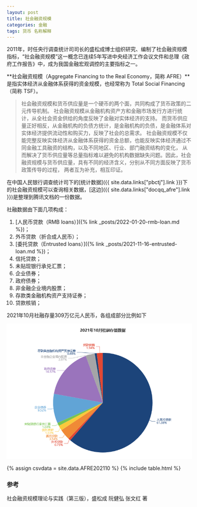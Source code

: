 ```yaml
---
layout: post
title: 社会融资规模
categories: 金融
tags: 货币 名称解释
---
```

2011年，时任央行调查统计司司长的盛松成博士组织研究、编制了社会融资规模指标，“社会融资规模”这一概念已连续5年写进中央经济工作会议文件和总理《政府工作报告》中，成为我国金融宏观调控的主要指标之一。

**社会融资规模（Aggregate Financing to the Real Economy，简称 AFRE）**是指实体经济从金融体系获得的资金规模，也经常称为 Total Social Financing（简称 TSF）。

> 社会融资规模和货币供应量是一个硬币的两个面，共同构成了货币政策的二元传导机制。
> 社会融资规模从金融机构资产方和金融市场发行方进行统计，从全社会资金供给的角度反映了金融对实体经济的支持。
> 而货币供应量正好相反，从金融机构的负债方统计，是金融机构的负债，是金融体系对实体经济提供流动性和购买力，反映了社会的总需求。
> 社会融资规模不仅能完整反映实体经济从金融体系获得的资金总额，也能反映实体经济通过不同金融工具融资的结构，以及不同地区、行业、部门融资结构的变化，
> 从而解决了货币供应量等总量指标难以避免的机构数据缺失问题。因此，社会融资规模与货币供应量，具有不同的经济含义，分别从不同方面反映了货币政策传导的过程，
> 两者互为补充，相互印证。

在中国人民银行调查统计司下的[统计数据]({{ site.data.links["pbctj"].link }})下的社会融资规模可以查询相关数据，[这边]({{ site.data.links["docqq_afre"].link }})是整理到腾讯文档的一份数据。

社融数据由下面几项构成：
1. [人民币贷款（RMB loans）]({% link _posts/2022-01-20-rmb-loan.md %})；
2. 外币贷款（折合成人民币）；
3. [委托贷款（Entrusted loans）]({% link _posts/2021-11-16-entrusted-loan.md %})；
4. 信托贷款；
5. 未贴现银行承兑汇票；
6. 企业债券；
7. 政府债券；
8. 非金融企业境内股票；
9. 存款类金融机构资产支持证券；
10. 贷款核销；

2021年10月社融存量309万亿元人民币，各组成部分比例如下

![2021年10月社融存量数据](/assets/img/post/202110-AFRE-barchart.png "2021年10月社融存量数据")

{% assign csvdata = site.data.AFRE202110 %}
{% include table.html %}

### 参考
社会融资规模理论与实践（第三版），盛松成 阮健弘 张文红 著